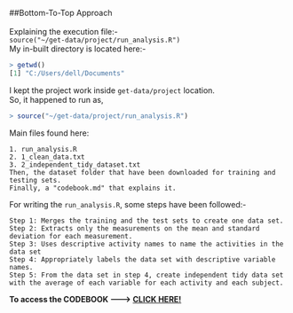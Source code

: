 ##Bottom-To-Top Approach
<br><br>
Explaining the execution file:- <br>
<code>source("~/get-data/project/run_analysis.R")</code><br>
My in-built directory is located here:-
```R
> getwd()
[1] "C:/Users/dell/Documents"
```
I kept the project work inside <code>get-data/project</code> location. <br>
So, it happened to run as,
```R
> source("~/get-data/project/run_analysis.R")
```
Main files found here:
```
1. run_analysis.R
2. 1_clean_data.txt
3. 2_independent_tidy_dataset.txt
Then, the dataset folder that have been downloaded for training and testing sets.
Finally, a "codebook.md" that explains it.
```
For writing the <code>run_analysis.R</code>, some steps have been followed:-
```
Step 1: Merges the training and the test sets to create one data set.
Step 2: Extracts only the measurements on the mean and standard deviation for each measurement. 
Step 3: Uses descriptive activity names to name the activities in the data set
Step 4: Appropriately labels the data set with descriptive variable names. 
Step 5: From the data set in step 4, create independent tidy data set with the average of each variable for each activity and each subject.
```
<b>To access the CODEBOOK ---> <a href="https://github.com/ashumeow/get-data/blob/master/project/codebook.md">CLICK HERE!</a></b>

